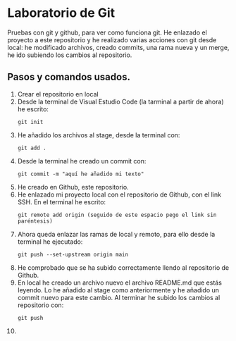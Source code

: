# Laboratorio de Git

Pruebas con git y github, para ver como funciona git. He enlazado el proyecto a este repositorio y he realizado varias acciones con git desde local: he modificado archivos, creado commits, una rama nueva y un merge, he ido subiendo los cambios al repositorio.

## Pasos y comandos usados.

1. Crear el repositorio en local
2. Desde la terminal de Visual Estudio Code (la tarminal a partir de ahora) he escrito:
   ```
   git init
   ```
3. He añadido los archivos al stage, desde la terminal con:
   ```
   git add .
   ```
4. Desde la terminal he creado un commit con:
   ```
   git commit -m "aquí he añadido mi texto"
   ```
5. He creado en Github, este repositorio.
6. He enlazado mi proyecto local con el repositorio de Github, con el link SSH. En el terminal he escrito:
   ```
   git remote add origin (seguido de este espacio pego el link sin paréntesis)
   ```
7. Ahora queda enlazar las ramas de local y remoto, para ello desde la terminal he ejecutado:
   ```
   git push --set-upstream origin main
   ```
8. He comprobado que se ha subido correctamente llendo al repositorio de Github.
9. En local he creado un archivo nuevo el archivo README.md que estás leyendo. Lo he añadido al stage como anteriormente y he añadido un commit nuevo para este cambio. Al terminar he subido los cambios al repositorio con:
   ```
   git push
   ```
10.
